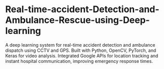 # Real-time-accident-Detection-and-Ambulance-Rescue-using-Deep-learning
A deep learning system for real-time accident detection and ambulance dispatch using CCTV and GPS. Built with Python, OpenCV, PyTorch, and Keras for video analysis. Integrated Google APIs for location tracking and instant hospital communication, improving emergency response times.
